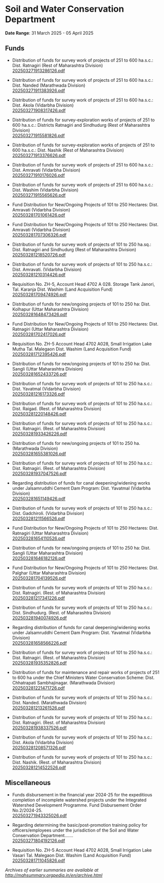 # Soil and Water Conservation Department

**Date Range**: 31 March 2025 - 05 April 2025


## Funds
- Distribution of funds for survey work of projects of 251 to 600 ha.s.c.: Dist. Ratnagiri (Rest of Maharashtra Division)\
  [202503271913286126.pdf](https://gr.maharashtra.gov.in/Site/Upload/Government%20Resolutions/English/202503271913286126.pdf)

- Distribution of funds for survey work of projects of 251 to 600 ha.s.c.: Dist. Nanded (Marathwada Division)\
  [202503271911383926.pdf](https://gr.maharashtra.gov.in/Site/Upload/Government%20Resolutions/English/202503271911383926.pdf)

- Distribution of funds for survey work of projects of 251 to 600 ha.s.c.: Dist. Akola (Vidarbha Division)\
  [202503271908317426.pdf](https://gr.maharashtra.gov.in/Site/Upload/Government%20Resolutions/English/202503271908317426.pdf)

- Distribution of funds for survey-exploration works of projects of 251 to 600 ha.s.c.: Districts Ratnagiri and Sindhudurg (Rest of Maharashtra Division)\
  [202503271915581826.pdf](https://gr.maharashtra.gov.in/Site/Upload/Government%20Resolutions/English/202503271915581826.pdf)

- Distribution of funds for survey-exploration works of projects of 251 to 600 ha.s.c.: Dist. Nashik (Rest of Maharashtra Division)\
  [202503271913376626.pdf](https://gr.maharashtra.gov.in/Site/Upload/Government%20Resolutions/English/202503271913376626.pdf)

- Distribution of funds for survey work of projects of 251 to 600 ha.s.c.: Dist. Amravati (Vidarbha Division)\
  [202503271910176026.pdf](https://gr.maharashtra.gov.in/Site/Upload/Government%20Resolutions/English/202503271910176026.pdf)

- Distribution of funds for survey work of projects of 251 to 600 ha.s.c.: Dist. Washim (Vidarbha Division)\
  [202503271915565626.pdf](https://gr.maharashtra.gov.in/Site/Upload/Government%20Resolutions/English/202503271915565626.pdf)

- Fund Distribution for New/Ongoing Projects of 101 to 250 Hectares: Dist. Amravati (Vidarbha Division)\
  [202503281701061426.pdf](https://gr.maharashtra.gov.in/Site/Upload/Government%20Resolutions/English/202503281701061426.pdf)

- Fund Distribution for New/Ongoing Projects of 101 to 250 Hectares: Dist. Amravati (Vidarbha Division)\
  [202503281707306326.pdf](https://gr.maharashtra.gov.in/Site/Upload/Government%20Resolutions/English/202503281707306326.pdf)

- Distribution of funds for survey work of projects of 101 to 250 ha.sq.: Dist. Ratnagiri and Sindhudurg (Rest of Maharashtra Division)\
  [202503281218520726.pdf](https://gr.maharashtra.gov.in/Site/Upload/Government%20Resolutions/English/202503281218520726.pdf)

- Distribution of funds for survey work of projects of 101 to 250 ha.s.c.: Dist. Amravati. (Vidarbha Division)\
  [202503281210314426.pdf](https://gr.maharashtra.gov.in/Site/Upload/Government%20Resolutions/English/202503281210314426.pdf)

- Requisition No. ZH-5, Account Head 4702 A 028. Storage Tank Janori, Tal. Karanja Dist. Washim (Land Acquisition Fund)\
  [202503281709474926.pdf](https://gr.maharashtra.gov.in/Site/Upload/Government%20Resolutions/English/202503281709474926.pdf)

- Distribution of funds for new/ongoing projects of 101 to 250 ha: Dist. Kolhapur (Uttar Maharashtra Division)\
  [202503281648473426.pdf](https://gr.maharashtra.gov.in/Site/Upload/Government%20Resolutions/English/202503281648473426.pdf)

- Fund Distribution for New/Ongoing Projects of 101 to 250 Hectares: Dist. Ratnagiri (Uttar Maharashtra Division)\
  [202503281702417026.pdf](https://gr.maharashtra.gov.in/Site/Upload/Government%20Resolutions/English/202503281702417026.pdf)

- Requisition No. ZH-5 Account Head 4702 A028, Small Irrigation Lake Mutha Tal. Malegaon Dist. Washim (Land Acquisition Fund)\
  [202503281712395426.pdf](https://gr.maharashtra.gov.in/Site/Upload/Government%20Resolutions/English/202503281712395426.pdf)

- Distribution of funds for new/ongoing projects of 101 to 250 ha: Dist. Sangli (Uttar Maharashtra Division)\
  [202503281652433726.pdf](https://gr.maharashtra.gov.in/Site/Upload/Government%20Resolutions/English/202503281652433726.pdf)

- Distribution of funds for survey work of projects of 101 to 250 ha.s.c.: Dist. Yavatmal (Vidarbha Division)\
  [202503281216173326.pdf](https://gr.maharashtra.gov.in/Site/Upload/Government%20Resolutions/English/202503281216173326.pdf)

- Distribution of funds for survey work of projects of 101 to 250 ha.s.c.: Dist. Raigad. (Rest. of Maharashtra Division)\
  [202503281220148426.pdf](https://gr.maharashtra.gov.in/Site/Upload/Government%20Resolutions/English/202503281220148426.pdf)

- Distribution of funds for survey work of projects of 101 to 250 ha.s.c.: Dist. Ratnagiri. (Rest. of Maharashtra Division)\
  [202503281933426226.pdf](https://gr.maharashtra.gov.in/Site/Upload/Government%20Resolutions/English/202503281933426226.pdf)

- Distribution of funds for new/ongoing projects of 101 to 250 ha. (Marathwada Division)\
  [202503281655381026.pdf](https://gr.maharashtra.gov.in/Site/Upload/Government%20Resolutions/English/202503281655381026.pdf)

- Distribution of funds for survey work of projects of 101 to 250 ha.s.c.: Dist. Ratnagiri. (Rest. of Maharashtra Division)\
  [202503281937047526.pdf](https://gr.maharashtra.gov.in/Site/Upload/Government%20Resolutions/English/202503281937047526.pdf)

- Regarding distribution of funds for canal deepening/widening works under Jalsamruddhi Cement Dam Program: Dist. Yavatmal (Vidarbha Division)\
  [202503281651149426.pdf](https://gr.maharashtra.gov.in/Site/Upload/Government%20Resolutions/English/202503281651149426.pdf)

- Distribution of funds for survey work of projects of 101 to 250 ha.s.c.: Dist. Gadchiroli. (Vidarbha Division)\
  [202503281211566526.pdf](https://gr.maharashtra.gov.in/Site/Upload/Government%20Resolutions/English/202503281211566526.pdf)

- Fund Distribution for New/Ongoing Projects of 101 to 250 Hectares: Dist. Ratnagiri (Uttar Maharashtra Division)\
  [202503281654110526.pdf](https://gr.maharashtra.gov.in/Site/Upload/Government%20Resolutions/English/202503281654110526.pdf)

- Distribution of funds for new/ongoing projects of 101 to 250 ha: Dist. Sangli (Uttar Maharashtra Division)\
  [202503281646182126.pdf](https://gr.maharashtra.gov.in/Site/Upload/Government%20Resolutions/English/202503281646182126.pdf)

- Fund Distribution for New/Ongoing Projects of 101 to 250 Hectares: Dist. Palghar (Uttar Maharashtra Division)\
  [202503281704139526.pdf](https://gr.maharashtra.gov.in/Site/Upload/Government%20Resolutions/English/202503281704139526.pdf)

- Distribution of funds for survey work of projects of 101 to 250 ha.s.c.: Dist. Ratnagiri. (Rest. of Maharashtra Division)\
  [202503281217341226.pdf](https://gr.maharashtra.gov.in/Site/Upload/Government%20Resolutions/English/202503281217341226.pdf)

- Distribution of funds for survey work of projects of 101 to 250 ha.s.c.: Dist. Sindhudurg. (Rest. of Maharashtra Division)\
  [202503281940074926.pdf](https://gr.maharashtra.gov.in/Site/Upload/Government%20Resolutions/English/202503281940074926.pdf)

- Regarding distribution of funds for canal deepening/widening works under Jalsamruddhi Cement Dam Program: Dist. Yavatmal (Vidarbha Division)\
  [202503281658566226.pdf](https://gr.maharashtra.gov.in/Site/Upload/Government%20Resolutions/English/202503281658566226.pdf)

- Distribution of funds for survey work of projects of 101 to 250 ha.s.c.: Dist. Ratnagiri. (Rest. of Maharashtra Division)\
  [202503281935352826.pdf](https://gr.maharashtra.gov.in/Site/Upload/Government%20Resolutions/English/202503281935352826.pdf)

- Distribution of funds for maintenance and repair works of projects of 251 to 600 ha under the Chief Ministers Water Conservation Scheme: Dist. Chhatrapati Sambhajinagar. (Marathwada Division)\
  [202503281221471726.pdf](https://gr.maharashtra.gov.in/Site/Upload/Government%20Resolutions/English/202503281221471726.pdf)

- Distribution of funds for survey work of projects of 101 to 250 ha.s.c.: Dist. Nanded. (Marathwada Division)\
  [202503281213261526.pdf](https://gr.maharashtra.gov.in/Site/Upload/Government%20Resolutions/English/202503281213261526.pdf)

- Distribution of funds for survey work of projects of 101 to 250 ha.s.c.: Dist. Ratnagiri. (Rest. of Maharashtra Division)\
  [202503281938337526.pdf](https://gr.maharashtra.gov.in/Site/Upload/Government%20Resolutions/English/202503281938337526.pdf)

- Distribution of funds for survey work of projects of 101 to 250 ha.s.c.: Dist. Akola (Vidarbha Division)\
  [202503281208571326.pdf](https://gr.maharashtra.gov.in/Site/Upload/Government%20Resolutions/English/202503281208571326.pdf)

- Distribution of funds for survey work of projects of 101 to 250 ha.s.c.: Dist. Nashik. (Rest. of Maharashtra Division)\
  [202503281214522526.pdf](https://gr.maharashtra.gov.in/Site/Upload/Government%20Resolutions/English/202503281214522526.pdf)

## Miscellaneous
- Funds disbursement in the financial year 2024-25 for the expeditious completion of incomplete watershed projects under the Integrated Watershed Development Programme. Fund Disbursement Order No.2/2024-25.\
  [202503271943325026.pdf](https://gr.maharashtra.gov.in/Site/Upload/Government%20Resolutions/English/202503271943325026.pdf)

- Regarding determining the basic/post-promotion training policy for officers/employees under the jurisdiction of the Soil and Water Conservation Department.......\
  [202503271804192126.pdf](https://gr.maharashtra.gov.in/Site/Upload/Government%20Resolutions/English/202503271804192126.pdf)

- Requisition No. ZH-5 Account Head 4702 A028, Small Irrigation Lake Vasari Tal. Malegaon Dist. Washim (Land Acquisition Fund)\
  [202503281711045826.pdf](https://gr.maharashtra.gov.in/Site/Upload/Government%20Resolutions/English/202503281711045826.pdf)


*Archives of earlier summaries are available at http://mahsummary.orgpedia.in/en/archive.html*